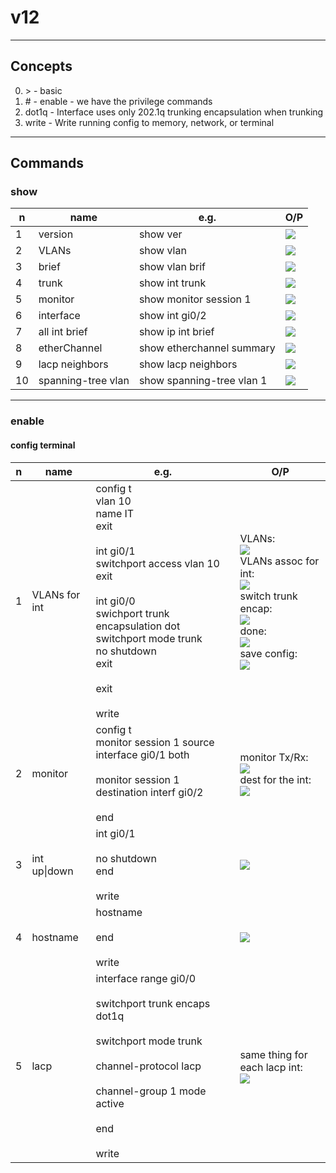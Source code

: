 # v12

---

## Concepts
0. \> - basic
1. \# - enable - we have the privilege commands
2. dot1q - Interface uses only 202.1q trunking encapsulation when trunking
3. write - Write running config to memory, network, or terminal

---

## Commands

### show
|n|name|e.g.|O/P|
|-|----|----|---|
|1|version|show ver|[<img src="https://i.imgur.com/ald1hPi.png">](https://i.imgur.com/ald1hPi.png)|
|2|VLANs|show vlan|[<img src="https://i.imgur.com/NjQdRKH.png">](https://i.imgur.com/NjQdRKH.png)|
|3|brief|show vlan brif|[<img src="https://i.imgur.com/ykct6os.png">](https://i.imgur.com/ykct6os.png)|
|4|trunk|show int trunk|[<img src="https://i.imgur.com/e7Y3ADd.png">](https://i.imgur.com/e7Y3ADd.png)|
|5|monitor|show monitor session 1|[<img src="https://i.imgur.com/YA87CHR.png">](https://i.imgur.com/YA87CHR.png)|
|6|interface|show int gi0/2|[<img src="https://i.imgur.com/FrUHc01.png">](https://i.imgur.com/FrUHc01.png)|
|7|all int brief|show ip int brief|[<img src="https://i.imgur.com/JwkujKx.png">](https://i.imgur.com/JwkujKx.png)|
|8|etherChannel|show etherchannel summary|[<img src="https://i.imgur.com/Xdgp8Yl.png">](https://i.imgur.com/Xdgp8Yl.png)|
|9|lacp neighbors|show lacp neighbors|[<img src="https://i.imgur.com/X2N0qNI.png">](https://i.imgur.com/X2N0qNI.png)|
|10|spanning-tree vlan|show spanning-tree vlan 1|[<img src="https://i.imgur.com/Cyyr5Oy.png">](https://i.imgur.com/Cyyr5Oy.png)|

---

### enable

#### config terminal
|n|name|e.g.|O/P|
|-|----|----|---|
|1|VLANs for int|config t <br/> vlan 10 <br/> name IT <br/> exit <br/> <br/>  int gi0/1 <br/> switchport access vlan 10 <br/> exit <br/> <br/> int gi0/0 <br/> swichport trunk encapsulation dot <br/> switchport mode trunk <br/> no shutdown <br/> exit <br/> <br/> exit <br/><br/> write | VLANs: <br/> [<img src="https://i.imgur.com/pjiH6de.png">](https://i.imgur.com/pjiH6de.png) <br/> VLANs assoc for int: <br/> [<img src="https://i.imgur.com/u9yMwpO.png">](https://i.imgur.com/u9yMwpO.png) <br/> switch trunk encap: <br/> [<img src="https://i.imgur.com/aL0Nvtw.png">](https://i.imgur.com/aL0Nvtw.png) <br/> done: <br/> [<img src="https://i.imgur.com/BTxrPZS.png">](https://i.imgur.com/BTxrPZS.png) <br/> save config: <br/> [<img src="https://i.imgur.com/A2VYUgV.png">](https://i.imgur.com/A2VYUgV.png) |
|2|monitor|config  t <br/> monitor session 1 source interface gi0/1 both <br/><br/> monitor session 1 destination interf gi0/2 <br/><br/> end |monitor Tx/Rx: <br/> [<img src="https://i.imgur.com/Qwk0ET5.png">](https://i.imgur.com/Qwk0ET5.png) <br/> dest for the int: <br/> [<img src="https://i.imgur.com/s3eZT3Q.png">](https://i.imgur.com/s3eZT3Q.png) |
|3|int up\|down|int gi0/1 <br/><br/> no shutdown <br/> end <br/><br/> write|[<img src="https://i.imgur.com/5nOkihu.png">](https://i.imgur.com/5nOkihu.png)|
|4|hostname|hostname<br/><br/>end<br/><br/>write|[<img src="https://i.imgur.com/VgGPMav.png">](https://i.imgur.com/VgGPMav.png)|
|5|lacp|interface range gi0/0 <br/><br/> switchport trunk encaps dot1q <br/><br/> switchport mode trunk <br/><br/> channel-protocol lacp <br/><br/> channel-group 1 mode active <br/><br/> end <br/><br/> write |same thing for each lacp int: <br/> [<img src="https://i.imgur.com/ts8CzwO.png">](https://i.imgur.com/ts8CzwO.png)|
